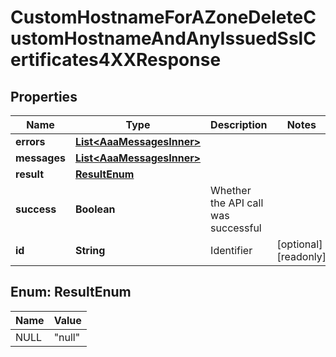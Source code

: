 

# CustomHostnameForAZoneDeleteCustomHostnameAndAnyIssuedSslCertificates4XXResponse


## Properties

| Name | Type | Description | Notes |
|------------ | ------------- | ------------- | -------------|
|**errors** | [**List&lt;AaaMessagesInner&gt;**](AaaMessagesInner.md) |  |  |
|**messages** | [**List&lt;AaaMessagesInner&gt;**](AaaMessagesInner.md) |  |  |
|**result** | [**ResultEnum**](#ResultEnum) |  |  |
|**success** | **Boolean** | Whether the API call was successful |  |
|**id** | **String** | Identifier |  [optional] [readonly] |



## Enum: ResultEnum

| Name | Value |
|---- | -----|
| NULL | &quot;null&quot; |



